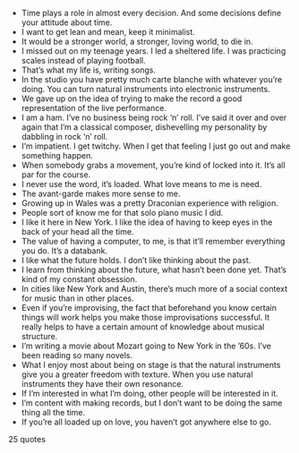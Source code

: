  - Time plays a role in almost every decision. And some decisions define your attitude about time.
 - I want to get lean and mean, keep it minimalist.
 - It would be a stronger world, a stronger, loving world, to die in.
 - I missed out on my teenage years. I led a sheltered life. I was practicing scales instead of playing football.
 - That’s what my life is, writing songs.
 - In the studio you have pretty much carte blanche with whatever you’re doing. You can turn natural instruments into electronic instruments.
 - We gave up on the idea of trying to make the record a good representation of the live performance.
 - I am a ham. I’ve no business being rock ‘n’ roll. I’ve said it over and over again that I’m a classical composer, dishevelling my personality by dabbling in rock ‘n’ roll.
 - I’m impatient. I get twitchy. When I get that feeling I just go out and make something happen.
 - When somebody grabs a movement, you’re kind of locked into it. It’s all par for the course.
 - I never use the word, it’s loaded. What love means to me is need.
 - The avant-garde makes more sense to me.
 - Growing up in Wales was a pretty Draconian experience with religion.
 - People sort of know me for that solo piano music I did.
 - I like it here in New York. I like the idea of having to keep eyes in the back of your head all the time.
 - The value of having a computer, to me, is that it’ll remember everything you do. It’s a databank.
 - I like what the future holds. I don’t like thinking about the past.
 - I learn from thinking about the future, what hasn’t been done yet. That’s kind of my constant obsession.
 - In cities like New York and Austin, there’s much more of a social context for music than in other places.
 - Even if you’re improvising, the fact that beforehand you know certain things will work helps you make those improvisations successful. It really helps to have a certain amount of knowledge about musical structure.
 - I’m writing a movie about Mozart going to New York in the ’60s. I’ve been reading so many novels.
 - What I enjoy most about being on stage is that the natural instruments give you a greater freedom with texture. When you use natural instruments they have their own resonance.
 - If I’m interested in what I’m doing, other people will be interested in it.
 - I’m content with making records, but I don’t want to be doing the same thing all the time.
 - If you’re all loaded up on love, you haven’t got anywhere else to go.

25 quotes